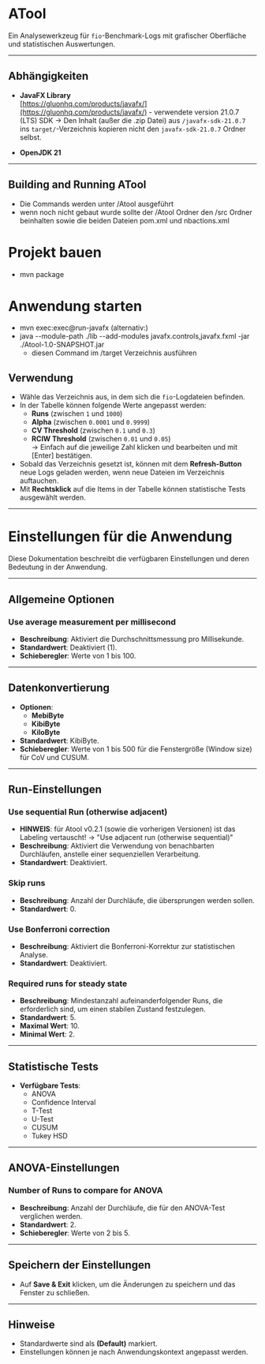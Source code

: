 # ATool

Ein Analysewerkzeug für `fio`-Benchmark-Logs mit grafischer Oberfläche und statistischen Auswertungen.

---

## Abhängigkeiten

- **JavaFX Library**  
  [https://gluonhq.com/products/javafx/](https://gluonhq.com/products/javafx/)  - verwendete version 21.0.7 (LTS) SDK
  → Den Inhalt (außer die .zip Datei) aus `/javafx-sdk-21.0.7` ins `target/`-Verzeichnis kopieren nicht den `javafx-sdk-21.0.7` Ordner selbst.

- **OpenJDK 21**

---

## Building and Running ATool
- Die Commands  werden unter /Atool ausgeführt
- wenn noch nicht gebaut wurde sollte der /Atool Ordner den /src Ordner beinhalten sowie die beiden Dateien pom.xml und nbactions.xml

# Projekt bauen
- mvn package

# Anwendung starten
- mvn exec:exec@run-javafx (alternativ:)
- java --module-path ./lib --add-modules javafx.controls,javafx.fxml -jar ./Atool-1.0-SNAPSHOT.jar
    - diesen Command im /target Verzeichnis ausführen

## Verwendung

- Wähle das Verzeichnis aus, in dem sich die `fio`-Logdateien befinden.
- In der Tabelle können folgende Werte angepasst werden:
  - **Runs** (zwischen `1` und `1000`)
  - **Alpha** (zwischen `0.0001` und `0.9999`)
  - **CV Threshold** (zwischen `0.1` und `0.3`)
  - **RCIW Threshold** (zwischen `0.01` und `0.05`)  
    → Einfach auf die jeweilige Zahl klicken und bearbeiten und mit [Enter] bestätigen.
- Sobald das Verzeichnis gesetzt ist, können mit dem **Refresh-Button** neue Logs geladen werden, wenn neue Dateien im Verzeichnis auftauchen.
- Mit **Rechtsklick** auf die Items in der Tabelle können statistische Tests ausgewählt werden.

---

# Einstellungen für die Anwendung

Diese Dokumentation beschreibt die verfügbaren Einstellungen und deren Bedeutung in der Anwendung.

---

## Allgemeine Optionen

### Use average measurement per millisecond
- **Beschreibung**: Aktiviert die Durchschnittsmessung pro Millisekunde.
- **Standardwert**: Deaktiviert (1).
- **Schieberegler**: Werte von 1 bis 100.

---

## Datenkonvertierung
- **Optionen**:
  - **MebiByte**
  - **KibiByte**
  - **KiloByte**
- **Standardwert**: KibiByte.
- **Schieberegler**: Werte von 1 bis 500 für die Fenstergröße (Window size) für CoV und CUSUM.

---

## Run-Einstellungen

### Use sequential Run (otherwise adjacent)
- **HINWEIS**: für Atool v0.2.1 (sowie die vorherigen Versionen) ist das Labeling vertauscht! ->  "Use adjacent run (otherwise sequential)"
- **Beschreibung**: Aktiviert die Verwendung von benachbarten Durchläufen, anstelle einer sequenziellen Verarbeitung.
- **Standardwert**: Deaktiviert.

### Skip runs
- **Beschreibung**: Anzahl der Durchläufe, die übersprungen werden sollen.
- **Standardwert**: 0.

### Use Bonferroni correction
- **Beschreibung**: Aktiviert die Bonferroni-Korrektur zur statistischen Analyse.
- **Standardwert**: Deaktiviert.

### Required runs for steady state
- **Beschreibung**: Mindestanzahl aufeinanderfolgender Runs, die erforderlich sind, um einen stabilen Zustand festzulegen.
- **Standardwert**: 5.
- **Maximal Wert**: 10.
- **Minimal Wert**: 2.

---

## Statistische Tests

- **Verfügbare Tests**:
  - ANOVA
  - Confidence Interval
  - T-Test
  - U-Test
  - CUSUM
  - Tukey HSD

---

## ANOVA-Einstellungen

### Number of Runs to compare for ANOVA
- **Beschreibung**: Anzahl der Durchläufe, die für den ANOVA-Test verglichen werden.
- **Standardwert**: 2.
- **Schieberegler**: Werte von 2 bis 5.

---

## Speichern der Einstellungen

- Auf **Save & Exit** klicken, um die Änderungen zu speichern und das Fenster zu schließen.

---

## Hinweise
- Standardwerte sind als **(Default)** markiert.
- Einstellungen können je nach Anwendungskontext angepasst werden.
